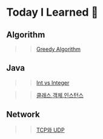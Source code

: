 # Today I Learned 🏃

## Algorithm

> > [Greedy Algorithm](./Algorithm/Greedy%20Algorithm.md)

## Java

> > [Int vs Integer](./Java/Int%20vs%20Integer.md)

> > [클래스,객체,인스턴스](./Java/%ED%81%B4%EB%9E%98%EC%8A%A4%2C%EA%B0%9D%EC%B2%B4%2C%EC%9D%B8%EC%8A%A4%ED%84%B4%EC%8A%A4.md)

## Network

> > [TCP와 UDP](./Network/TCP%EC%99%80%20UDP.md)
